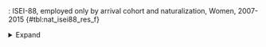 <div class="tabledetails">

|     |
| --- |
: ISEI-88, employed only by arrival cohort and naturalization, Women, 2007-2015 {#tbl:nat_isei88_res_f}

<details>
<summary>
Expand
</summary>
<div class="tabwrap">
<table class="scientific medleftstub">
<tr> <td style='text-align: left'></td><td colspan=6 style='text-align:center'><strong>Arrival cohort</strong></td></tr>
<tr> <td style='text-align: left'></td> <td style='text-align: right'><strong>1964-73</strong></td> <td style='text-align: right'><strong>1974-83</strong></td> <td style='text-align: right'><strong>1984-93</strong></td> <td style='text-align: right'><strong>1994-03</strong></td> <td style='text-align: right'><strong>2004-10</strong></td> <td style='text-align: right'><strong>Total</strong></td></tr>
<tr> <td style='text-align: left'></td> <td style='text-align: right'>Mean</td> <td style='text-align: right'>Mean</td> <td style='text-align: right'>Mean</td> <td style='text-align: right'>Mean</td> <td style='text-align: right'>Mean</td> <td style='text-align: right'>Mean</td></tr>
<tr> <td style='text-align: left'>Non-naturalized immigrant</td> <td style='text-align: right'>30.89</td> <td style='text-align: right'>36.35</td> <td style='text-align: right'>35.44</td> <td style='text-align: right'>38.00</td> <td style='text-align: right'>42.36</td> <td style='text-align: right'>38.43</td></tr>
<tr> <td style='text-align: left'>Naturalized immigrant</td> <td style='text-align: right'>36.16</td> <td style='text-align: right'>41.18</td> <td style='text-align: right'>37.19</td> <td style='text-align: right'>34.21</td> <td style='text-align: right'>34.27</td> <td style='text-align: right'>36.01</td></tr>
<tr> <td style='text-align: left'>Naturalized/recognized Ethnic German</td> <td style='text-align: right'>40.63</td> <td style='text-align: right'>40.66</td> <td style='text-align: right'>37.61</td> <td style='text-align: right'>37.25</td> <td style='text-align: right'>40.75</td> <td style='text-align: right'>37.78</td></tr>
<tr> <td style='text-align: left'>Total</td> <td style='text-align: right'>32.07</td> <td style='text-align: right'>38.41</td> <td style='text-align: right'>36.63</td> <td style='text-align: right'>37.14</td> <td style='text-align: right'>41.94</td> <td style='text-align: right'>37.83</td></tr>
</table>
</div>
</details>
</div>
